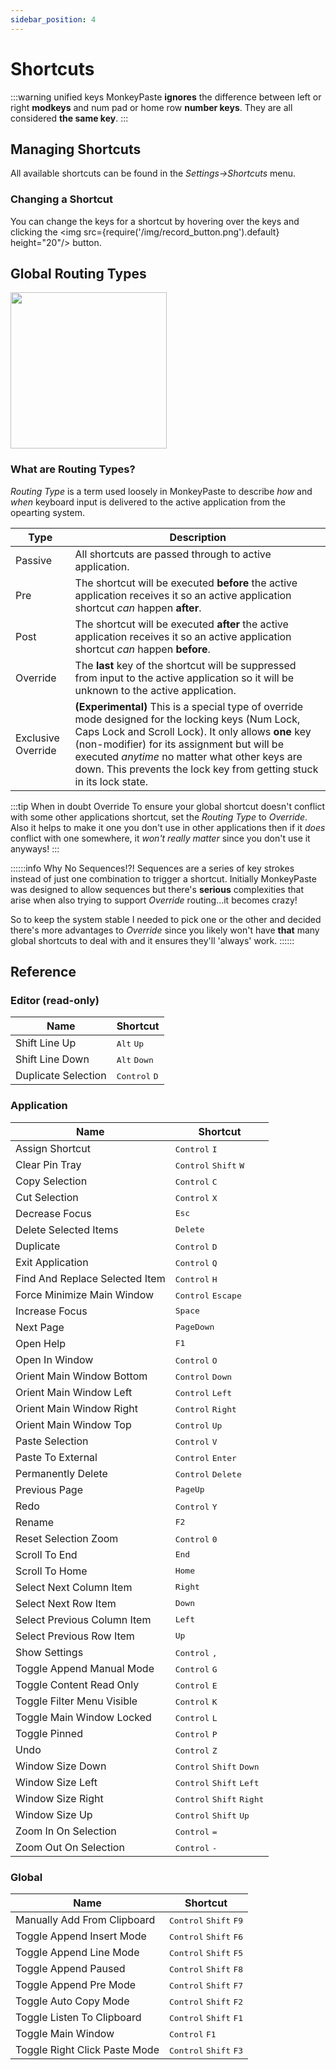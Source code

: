 ```yaml
---
sidebar_position: 4
---
```

# Shortcuts
:::warning unified keys
MonkeyPaste **ignores** the difference between left or right **modkeys** and num pad or home row **number keys**. They are all considered **the same key**. 
:::

## Managing Shortcuts
All available shortcuts can be found in the *Settings->Shortcuts* menu.

### Changing a Shortcut
You can change the keys for a shortcut by hovering over the keys and clicking the <img src={require('/img/record_button.png').default} height="20"/> button. 


## Global Routing Types

<p class="figure" align="left">
  <img src={require('/img/route_types.png').default} width="250"/>  
</p>  

### What are Routing Types?

*Routing Type* is a term used loosely in MonkeyPaste to describe *how* and *when* keyboard input is delivered to the active application from the opearting system.

|Type|Description|
| --- | --- |
|Passive |All shortcuts are passed through to active application. |
|Pre |The shortcut will be executed **before** the active application receives it so an active application shortcut *can* happen **after**.|
|Post |The shortcut will be executed **after** the active application receives it so an active application shortcut *can* happen **before**.|
|Override |The **last** key of the shortcut will be suppressed from input to the active application so it will be unknown to the active application. |
|Exclusive Override |**(Experimental)** This is a special type of override mode designed for the locking keys (Num Lock, Caps Lock and Scroll Lock). It only allows **one** key (non-modifier) for its assignment but will be executed *anytime* no matter what other keys are down. This prevents the lock key from getting stuck in its lock state.|

:::tip When in doubt Override
To ensure your global shortcut doesn't conflict with some other applications shortcut, set the *Routing Type* to *Override*. Also it helps to make it one you don't use in other applications then if it *does* conflict with one somewhere, it *won't really matter* since you don't use it anyways!
:::

::::::info Why No Sequences!?!
Sequences are a series of key strokes instead of just one combination to trigger a shortcut. Initially MonkeyPaste was designed to allow sequences but there's **serious** complexities that arise when also trying to support *Override* routing...it becomes crazy! 

So to keep the system stable I needed to pick one or the other and decided there's more advantages to *Override* since you likely won't have **that** many global shortcuts to deal with and it ensures they'll 'always' work. 
::::::


## Reference

### Editor (read-only)
|Name|Shortcut|
|---|---|
|Shift Line Up|<kbd>Alt</kbd> <kbd>Up</kbd>|
|Shift Line Down|<kbd>Alt</kbd> <kbd>Down</kbd>|
|Duplicate Selection|<kbd>Control</kbd> <kbd>D</kbd>|

### Application
|Name|Shortcut|
|---|---|
|Assign Shortcut|<kbd>Control</kbd> <kbd>I</kbd>|
|Clear Pin Tray|<kbd>Control</kbd> <kbd>Shift</kbd> <kbd>W</kbd>|
|Copy Selection|<kbd>Control</kbd> <kbd>C</kbd>|
|Cut Selection|<kbd>Control</kbd> <kbd>X</kbd>|
|Decrease Focus|<kbd>Esc</kbd>|
|Delete Selected Items|<kbd>Delete</kbd>|
|Duplicate|<kbd>Control</kbd> <kbd>D</kbd>|
|Exit Application|<kbd>Control</kbd> <kbd>Q</kbd>|
|Find And Replace Selected Item|<kbd>Control</kbd> <kbd>H</kbd>|
|Force Minimize Main Window|<kbd>Control</kbd> <kbd>Escape</kbd>|
|Increase Focus|<kbd>Space</kbd>|
|Next Page|<kbd>PageDown</kbd>|
|Open Help|<kbd>F1</kbd>|
|Open In Window|<kbd>Control</kbd> <kbd>O</kbd>|
|Orient Main Window Bottom|<kbd>Control</kbd> <kbd>Down</kbd>|
|Orient Main Window Left|<kbd>Control</kbd> <kbd>Left</kbd>|
|Orient Main Window Right|<kbd>Control</kbd> <kbd>Right</kbd>|
|Orient Main Window Top|<kbd>Control</kbd> <kbd>Up</kbd>|
|Paste Selection|<kbd>Control</kbd> <kbd>V</kbd>|
|Paste To External|<kbd>Control</kbd> <kbd>Enter</kbd>|
|Permanently Delete|<kbd>Control</kbd> <kbd>Delete</kbd>|
|Previous Page|<kbd>PageUp</kbd>|
|Redo|<kbd>Control</kbd> <kbd>Y</kbd>|
|Rename|<kbd>F2</kbd>|
|Reset Selection Zoom|<kbd>Control</kbd> <kbd>0</kbd>|
|Scroll To End|<kbd>End</kbd>|
|Scroll To Home|<kbd>Home</kbd>|
|Select Next Column Item|<kbd>Right</kbd>|
|Select Next Row Item|<kbd>Down</kbd>|
|Select Previous Column Item|<kbd>Left</kbd>|
|Select Previous Row Item|<kbd>Up</kbd>|
|Show Settings|<kbd>Control</kbd> <kbd>,</kbd>|
|Toggle Append Manual Mode|<kbd>Control</kbd> <kbd>G</kbd>|
|Toggle Content Read Only|<kbd>Control</kbd> <kbd>E</kbd>|
|Toggle Filter Menu Visible|<kbd>Control</kbd> <kbd>K</kbd>|
|Toggle Main Window Locked|<kbd>Control</kbd> <kbd>L</kbd>|
|Toggle Pinned|<kbd>Control</kbd> <kbd>P</kbd>|
|Undo|<kbd>Control</kbd> <kbd>Z</kbd>|
|Window Size Down|<kbd>Control</kbd> <kbd>Shift</kbd> <kbd>Down</kbd>|
|Window Size Left|<kbd>Control</kbd> <kbd>Shift</kbd> <kbd>Left</kbd>|
|Window Size Right|<kbd>Control</kbd> <kbd>Shift</kbd> <kbd>Right</kbd>|
|Window Size Up|<kbd>Control</kbd> <kbd>Shift</kbd> <kbd>Up</kbd>|
|Zoom In On Selection|<kbd>Control</kbd> <kbd>=</kbd>|
|Zoom Out On Selection|<kbd>Control</kbd> <kbd>-</kbd>|

### Global
|Name|Shortcut|
|---|---|
|Manually Add From Clipboard|<kbd>Control</kbd> <kbd>Shift</kbd> <kbd>F9</kbd>|
|Toggle Append Insert Mode|<kbd>Control</kbd> <kbd>Shift</kbd> <kbd>F6</kbd>|
|Toggle Append Line Mode|<kbd>Control</kbd> <kbd>Shift</kbd> <kbd>F5</kbd>|
|Toggle Append Paused|<kbd>Control</kbd> <kbd>Shift</kbd> <kbd>F8</kbd>|
|Toggle Append Pre Mode|<kbd>Control</kbd> <kbd>Shift</kbd> <kbd>F7</kbd>|
|Toggle Auto Copy Mode|<kbd>Control</kbd> <kbd>Shift</kbd> <kbd>F2</kbd>|
|Toggle Listen To Clipboard|<kbd>Control</kbd> <kbd>Shift</kbd> <kbd>F1</kbd>|
|Toggle Main Window|<kbd>Control</kbd> <kbd>F1</kbd>|
|Toggle Right Click Paste Mode|<kbd>Control</kbd> <kbd>Shift</kbd> <kbd>F3</kbd>|
